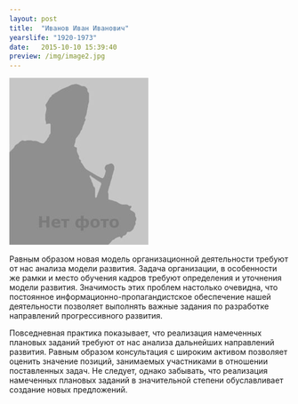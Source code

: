 ```yaml
---
layout: post
title:  "Иванов Иван Иванович"
yearslife: "1920-1973"
date:   2015-10-10 15:39:40
preview: /img/image2.jpg
---
```


![Picture 1](/img/image2.jpg)

Равным образом новая модель организационной деятельности требуют от нас анализа модели развития. Задача организации, в особенности же рамки и место обучения кадров требуют определения и уточнения модели развития. Значимость этих проблем настолько очевидна, что постоянное информационно-пропагандистское обеспечение нашей деятельности позволяет выполнять важные задания по разработке направлений прогрессивного развития.

Повседневная практика показывает, что реализация намеченных плановых заданий требуют от нас анализа дальнейших направлений развития. Равным образом консультация с широким активом позволяет оценить значение позиций, занимаемых участниками в отношении поставленных задач. Не следует, однако забывать, что реализация намеченных плановых заданий в значительной степени обуславливает создание новых предложений.
